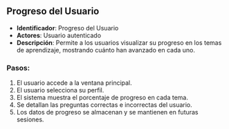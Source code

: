 ## Progreso del Usuario

- **Identificador**: Progreso del Usuario
- **Actores**: Usuario autenticado
- **Descripción**: Permite a los usuarios visualizar su progreso en los temas de aprendizaje, mostrando cuánto han avanzado en cada uno.

### Pasos:

1. El usuario accede a la ventana principal.
2. El usuario selecciona su perfil.
3. El sistema muestra el porcentaje de progreso en cada tema.
4. Se detallan las preguntas correctas e incorrectas del usuario.
5. Los datos de progreso se almacenan y se mantienen en futuras sesiones.
